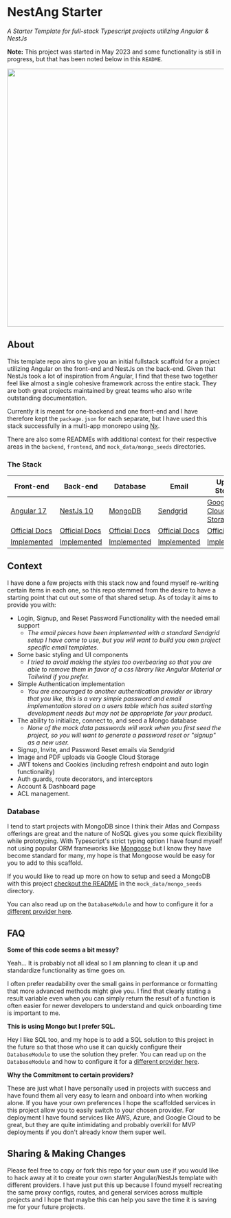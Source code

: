 # NestAng Starter

_A Starter Template for full-stack Typescript projects utilizing Angular & NestJs_

**Note:** This project was started in May 2023 and some functionality is still in progress, but that has been
noted below in this `README`.

<img src="https://github.com/patrickstracey/NestAng-Starter/assets/8172098/c585bf4f-3512-4975-9564-0a38f25f6331"  width="600">

## About

This template repo aims to give you an initial fullstack scaffold for a project utilizing Angular on the front-end and
NestJs on the back-end. Given that NestJs took a lot of inspiration from Angular, I find that these two together feel
like almost a single cohesive framework across the entire stack. They are both great projects maintained by great teams
who also write outstanding documentation.

Currently it is meant for one-backend and one front-end and I have therefore kept the `package.json` for each separate,
but I have used this stack successfully in a multi-app monorepo using [Nx](https://nx.dev/).

There are also some READMEs with additional context for their respective areas in the `backend`, `frontend`,
and `mock_data/mongo_seeds` directories.

### The Stack

| Front-end                                     | Back-end                                  | Database                                                            | Email                                                                                                  | Upload Storage                                      |
|-----------------------------------------------|-------------------------------------------|---------------------------------------------------------------------|--------------------------------------------------------------------------------------------------------|-----------------------------------------------------|
| [Angular 17](https://angular.dev/)            | [NestJs 10](https://nestjs.com/)          | [MongoDB](https://www.mongodb.com/)                                 | [Sendgrid](https://sendgrid.com/)                                                                      | [Google Cloud Storage](https://cloud.google.com/)   |
| [Official Docs](https://angular.dev/overview) | [Official Docs](https://docs.nestjs.com/) | [Official Docs](https://www.mongodb.com/docs/drivers/node/current/) | [Official Docs](https://docs.sendgrid.com/api-reference/how-to-use-the-sendgrid-v3-api/authentication) | [Official Docs](https://cloud.google.com/storage)   | [Official Docs](https://render.com/docs/#node) |
| [Implemented](frontend/README.md)             | [Implemented](backend/README.md)          | [Implemented](backend/src/database/README.md)                       | [Implemented](backend/src/mail/README.md)                                                              | [Implemented](backend/src/routes/uploads/README.md) |

## Context

I have done a few projects with this stack now and found myself re-writing certain items in each one, so this repo
stemmed from the desire to have a starting point that cut out some of that shared setup. As of today it aims to provide
you with:

- Login, Signup, and Reset Password Functionality with the needed email support
    - _The email pieces have been implemented with a standard Sendgrid setup I have come to use, but you will want to
      build you own project specific email templates._
- Some basic styling and UI components
    - _I tried to avoid making the styles too overbearing so that you are able to remove them in favor of a css library
      like Angular Material or Tailwind if you prefer._
- Simple Authentication implementation
    - _You are encouraged to another authentication provider or library that you like, this is a very simple password and
      email implementation stored on a users table which has suited starting development needs but may not be appropriate for your product._
- The ability to initialize, connect to, and seed a Mongo database
  - _None of the mock data passwords will work when you first seed the project, so you will want to generate a password reset or "signup" as a new user._
- Signup, Invite, and Password Reset emails via Sendgrid
- Image and PDF uploads via Google Cloud Storage
- JWT tokens and Cookies (including refresh endpoint and auto login functionality)
- Auth guards, route decorators, and interceptors
- Account & Dashboard page
- ACL management.

### Database

I tend to start projects with MongoDB since I think their Atlas and Compass offerings are great and the nature of NoSQL
gives you some quick flexibility while prototyping. With Typescript's strict typing option I have found myself not using
popular ORM
frameworks like [Mongoose](https://mongoosejs.com/docs/) but I know they have become standard for many, my hope is that
Mongoose would be easy for you to add to this scaffold.

If you would like to read up more on how to setup and seed a MongoDB with this
project [checkout the README](mock_data/mongo_seeds/README.md) in the `mock_data/mongo_seeds` directory.

You can also read up on the `DatabaseModule` and how to configure it for
a [different provider here](backend/src/database/README.md).

## FAQ

**Some of this code seems a bit messy?**

Yeah... It is probably not all ideal so I am planning to clean it up and standardize functionality as time goes on.

I often prefer readability over the small gains in performance or formatting that more advanced methods
might give you. I find that clearly stating a result variable even when you can simply return the result of a function
is often easier for newer developers to understand and quick onboarding time is important to me.

**This is using Mongo but I prefer SQL.**

Hey I like SQL too, and my hope is to add a SQL solution to this project in the future so that those who use it can
quickly configure their `DatabaseModule` to use the solution they prefer. You can read up on the `DatabaseModule` and
how to configure it for
a [different provider here](backend/src/database/README.md).

**Why the Commitment to certain providers?**

These are just what I have personally used in projects with success and have found them all very easy to learn and
onboard into when working alone. If you have your own preferences I hope the scaffolded services in this project allow you to easily switch
to your chosen provider. For deployment I have found services like AWS, Azure, and Google Cloud to be great, but they
are quite intimidating and probably overkill for MVP deployments if you don't already know them super well.

## Sharing & Making Changes

Please feel free to copy or fork this repo for your own use if you would like to hack away at it to create your own
starter Angular/NestJs template with different providers. I have just put this up because I found myself recreating the
same proxy configs, routes, and general services across multiple projects and I hope that maybe this can help you save
the time it is saving me for your future projects.
